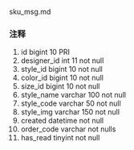 sku_msg.md
### 

### 注释
1. id	bigint	10	PRI
2. designer_id	int	11	not null
3. style_id	bigint	10 not null
4. color_id	bigint	10	not null
5. size_id	bigint	10	not null
6. style_name	varchar	100	not null
7. style_code	varchar	50	not null
8. style_img	varchar	150	not null
9. created	datetime	not null
10. order_code	varchar	not nulls
11. has_read	tinyint	not null